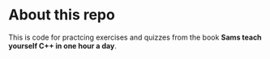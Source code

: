 # About this repo

This is code for practcing exercises and quizzes from the book  **Sams teach yourself C++ in one hour a day**.